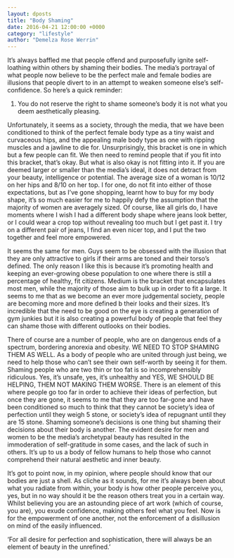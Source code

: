 ```yaml
---
layout: dposts
title: "Body Shaming"
date: 2016-04-21 12:00:00 +0000
category: "lifestyle"
author: "Demelza Rose Werrin"
---
```

It’s always baffled me that people offend and purposefully ignite self-loathing within others by shaming their bodies. The media’s portrayal of what people now believe to be the perfect male and female bodies are illusions that people divert to in an attempt to weaken someone else’s self-confidence. So here’s a quick reminder: 

1. You do not reserve the right to shame someone’s body it is not what you deem aesthetically pleasing. 

Unfortunately, it seems as a society, through the media, that we have been conditioned to think of the perfect female body type as a tiny waist and curvaceous hips, and the appealing male body type as one with ripping muscles and a jawline to die for. Unsurprisingly, this bracket is one in which but a few people can fit. We then need to remind people that if you fit into this bracket, that’s okay. But what is also okay is not fitting into it. If you are deemed larger or smaller than the media’s ideal, it does not detract from your beauty, intelligence or potential. The average size of a woman is 10/12 on her hips and 8/10 on her top. I for one, do not fit into either of those expectations, but as I’ve gone shopping, learnt how to buy for my body shape, it’s so much easier for me to happily defy the assumption that the majority of women are averagely sized. Of course, like all girls do, I have moments where I wish I had a different body shape where jeans look better, or I could wear a crop top without revealing too much but I get past it. I try on a different pair of jeans, I find an even nicer top, and I put the two together and feel more empowered. 

It seems the same for men. Guys seem to be obsessed with the illusion that they are only attractive to girls if their arms are toned and their torso’s defined. The only reason I like this is because it’s promoting health and keeping an ever-growing obese population to one where there is still a percentage of healthy, fit citizens. Medium is the bracket that encapsulates most men, while the majority of those aim to bulk up in order to fit a large. It seems to me that as we become an ever more judgemental society, people are becoming more and more defined b their looks and their sizes. It’s incredible that the need to be good on the eye is creating a generation of gym junkies but it is also creating a powerful body of people that feel they can shame those with different outlooks on their bodies. 

There of course are a number of people, who are on dangerous ends of a spectrum, bordering anorexia and obesity. WE NEED TO STOP SHAMING THEM AS WELL. As a body of people who are united through just being, we need to help those who can’t see their own self-worth by seeing it for them. Shaming people who are two thin or too fat is so incomprehensibly ridiculous. Yes, it’s unsafe, yes, it’s unhealthy and YES, WE SHOULD BE HELPING, THEM NOT MAKING THEM WORSE. There is an element of this where people go too far in order to achieve their ideas of perfection, but once they are gone, it seems to me that they are too far-gone and have been conditioned so much to think that they cannot be society’s idea of perfection until they weigh 5 stone, or society’s idea of repugnant until they are 15 stone. Shaming someone’s decisions is one thing but shaming their decisions about their body is another. The evident desire for men and women to be the media’s archetypal beauty has resulted in the immoderation of self-gratitude in some cases, and the lack of such in others. It’s up to us a body of fellow humans to help those who cannot comprehend their natural aesthetic and inner beauty. 

It’s got to point now, in my opinion, where people should know that our bodies are just a shell. As cliche as it sounds, for me it’s always been about what you radiate from within, your body is how other people perceive you, yes, but in no way should it be the reason others treat you in a certain way. Whilst believing you are an astounding piece of art work (which of course, you are), you exude confidence, making others feel what you feel. Now is for the empowerment of one another, not the enforcement of a disillusion on mind of the easily influenced. 

‘For all desire for perfection and sophistication, there will always be an element of beauty in the unrefined.’
